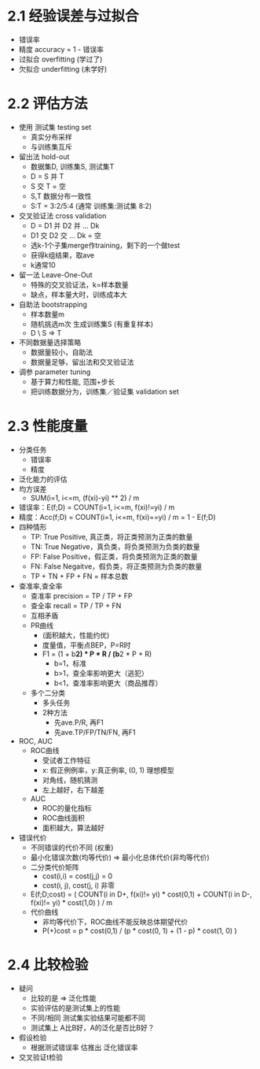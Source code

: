 # 2.1 经验误差与过拟合
* 错误率
* 精度 accuracy = 1 - 错误率
* 过拟合 overfitting (学过了)
* 欠拟合 underfitting (未学好)
# 2.2 评估方法
* 使用 测试集 testing set
  * 真实分布采样
  * 与训练集互斥
* 留出法 hold-out
  * 数据集D, 训练集S, 测试集T
  * D = S 并 T
  * S 交 T = 空
  * S,T 数据分布一致性
  * S:T = 3:2/5:4 (通常 训练集:测试集 8:2)
* 交叉验证法 cross validation
  * D = D1 并 D2 并 ... Dk
  * D1 交 D2 交 ... Dk = 空
  * 选k-1个子集merge作training，剩下的一个做test
  * 获得k组结果，取ave
  * k通常10
* 留一法 Leave-One-Out
  * 特殊的交叉验证法，k=样本数量
  * 缺点，样本量大时，训练成本大
* 自助法 bootstrapping
  * 样本数量m
  * 随机挑选m次 生成训练集S (有重复样本)
  * D \ S => T
* 不同数据量选择策略
  * 数据量较小，自助法
  * 数据量足够，留出法和交叉验证法
* 调参 parameter tuning
  * 基于算力和性能, 范围+步长
  * 把训练数据分为，训练集／验证集 validation set

# 2.3 性能度量
* 分类任务
  * 错误率
  * 精度
* 泛化能力的评估
* 均方误差
  * SUM(i=1, i<=m, (f(xi)-yi) ** 2) / m
* 错误率：E(f;D) = COUNT(i=1, i<=m, f(xi)!=yi) / m
* 精度：Acc(f;D) = COUNT(i=1, i<=m, f(xi)==yi) / m = 1 - E(f;D)
* 四种情形
  * TP: True Positive, 真正类，将正类预测为正类的数量
  * TN: True Negative，真负类，将负类预测为负类的数量
  * FP: False Positive，假正类，将负类预测为正类的数量
  * FN: False Negaitve，假负类，将正类预测为负类的数量
  * TP + TN + FP + FN = 样本总数
* 查准率,查全率
  * 查准率 precision = TP / TP + FP 
  * 查全率 recall = TP / TP + FN
  * 互相矛盾
  * PR曲线
    * (面积越大，性能约优)
    * 度量值，平衡点BEP，P=R时
    * F1 = (1 + b**2) * P * R / (b**2 * P + R)
      * b=1，标准
      * b>1，查全率影响更大（逃犯）
      * b<1，查准率影响更大（商品推荐）
  * 多个二分类
    * 多头任务
    * 2种方法
      * 先ave.P/R, 再F1
      * 先ave.TP/FP/TN/FN, 再F1
* ROC, AUC
  * ROC曲线
    * 受试者工作特征
    * x: 假正例例率，y:真正例率, (0, 1) 理想模型
    * 对角线，随机猜测
    * 左上越好，右下越差
  * AUC
    * ROC的量化指标
    * ROC曲线面积
    * 面积越大，算法越好
* 错误代价
  * 不同错误的代价不同 (权重)
  * 最小化错误次数(均等代价) => 最小化总体代价(非均等代价)
  * 二分类代价矩阵
    * cost(i,i) = cost(j,j) = 0
    * cost(i, j), cost(j, i) 非零
  * E(f;D;cost) = ( COUNT(i in D+, f(xi)!= yi) * cost(0,1) + COUNT(i in D-, f(xi)!= yi) * cost(1,0) ) / m
  * 代价曲线
    * 非均等代价下，ROC曲线不能反映总体期望代价
    * P(+)cost = p * cost(0,1) / (p * cost(0, 1) + (1 - p) * cost(1, 0) )

# 2.4 比较检验
* 疑问
  * 比较的是 => 泛化性能
  * 实验评估的是测试集上的性能
  * 不同/相同 测试集实验结果可能都不同
  * 测试集上 A比B好，A的泛化是否比B好？
* 假设检验
  * 根据测试错误率 估推出 泛化错误率
* 交叉验证t检验